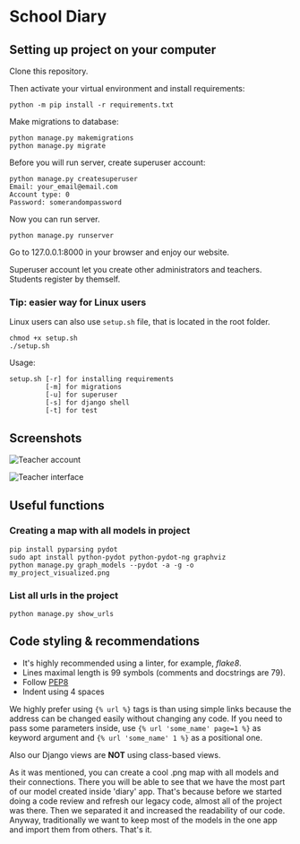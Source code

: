 # School Diary

## Setting up project on your computer

Clone this repository.

Then activate your virtual environment and install requirements:

    python -m pip install -r requirements.txt

Make migrations to database:

    python manage.py makemigrations
    python manage.py migrate

Before you will run server, create superuser account:

    python manage.py createsuperuser
    Email: your_email@email.com
    Account type: 0
    Password: somerandompassword

Now you can run server.

    python manage.py runserver

Go to 127.0.0.1:8000 in your browser and enjoy our website.

Superuser account let you create other administrators and teachers. Students register by themself.

### Tip: easier way for Linux users

Linux users can also use ``setup.sh`` file, that is located in the root folder.

    chmod +x setup.sh
    ./setup.sh

Usage:

    setup.sh [-r] for installing requirements
             [-m] for migrations
             [-u] for superuser
             [-s] for django shell
             [-t] for test

## Screenshots

![Teacher account](https://sun9-13.userapi.com/c856132/v856132311/21cdaf/2UbbgjtKKPs.jpg)

![Teacher interface](https://sun9-46.userapi.com/c856132/v856132311/21cda5/0hD1H2vYibQ.jpg)

## Useful functions

### Creating a map with all models in project

    pip install pyparsing pydot
    sudo apt install python-pydot python-pydot-ng graphviz
    python manage.py graph_models --pydot -a -g -o my_project_visualized.png

### List all urls in the project

    python manage.py show_urls

## Code styling & recommendations

- It's highly recommended using a linter, for example, *flake8*.
- Lines maximal length is 99 symbols (comments and docstrings are 79).
- Follow [PEP8](https://pep8.org)
- Indent using 4 spaces

We highly prefer using ```{% url %}``` tags is than using simple links because the address can be changed easily without changing any code. If you need to pass some parameters inside, use 
```{% url 'some_name' page=1 %}``` as keyword argument and ```{% url 'some_name' 1 %}``` as a positional one.

Also our Django views are **NOT** using class-based views.

As it was mentioned, you can create a cool .png map with all models and their connections.
There you will be able to see that we have the most part of our model created inside 'diary'
app. That's because before we started doing a code review and refresh our legacy code, almost all
of the project was there. Then we separated it and increased the readability of our code.
Anyway, traditionally we want to keep most of the models in the one app and import them from others.
That's it.
